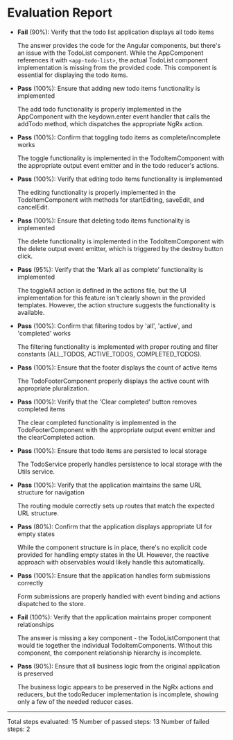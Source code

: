 # Evaluation Report

- **Fail** (90%): Verify that the todo list application displays all todo items

    The answer provides the code for the Angular components, but there's an issue with the TodoList component. While the AppComponent references it with `<app-todo-list>`, the actual TodoList component implementation is missing from the provided code. This component is essential for displaying the todo items.

- **Pass** (100%): Ensure that adding new todo items functionality is implemented

    The add todo functionality is properly implemented in the AppComponent with the keydown.enter event handler that calls the addTodo method, which dispatches the appropriate NgRx action.

- **Pass** (100%): Confirm that toggling todo items as complete/incomplete works

    The toggle functionality is implemented in the TodoItemComponent with the appropriate output event emitter and in the todo reducer's actions.

- **Pass** (100%): Verify that editing todo items functionality is implemented

    The editing functionality is properly implemented in the TodoItemComponent with methods for startEditing, saveEdit, and cancelEdit.

- **Pass** (100%): Ensure that deleting todo items functionality is implemented

    The delete functionality is implemented in the TodoItemComponent with the delete output event emitter, which is triggered by the destroy button click.

- **Pass** (95%): Verify that the 'Mark all as complete' functionality is implemented

    The toggleAll action is defined in the actions file, but the UI implementation for this feature isn't clearly shown in the provided templates. However, the action structure suggests the functionality is available.

- **Pass** (100%): Confirm that filtering todos by 'all', 'active', and 'completed' works

    The filtering functionality is implemented with proper routing and filter constants (ALL_TODOS, ACTIVE_TODOS, COMPLETED_TODOS).

- **Pass** (100%): Ensure that the footer displays the count of active items

    The TodoFooterComponent properly displays the active count with appropriate pluralization.

- **Pass** (100%): Verify that the 'Clear completed' button removes completed items

    The clear completed functionality is implemented in the TodoFooterComponent with the appropriate output event emitter and the clearCompleted action.

- **Pass** (100%): Ensure that todo items are persisted to local storage

    The TodoService properly handles persistence to local storage with the Utils service.

- **Pass** (100%): Verify that the application maintains the same URL structure for navigation

    The routing module correctly sets up routes that match the expected URL structure.

- **Pass** (80%): Confirm that the application displays appropriate UI for empty states

    While the component structure is in place, there's no explicit code provided for handling empty states in the UI. However, the reactive approach with observables would likely handle this automatically.

- **Pass** (100%): Ensure that the application handles form submissions correctly

    Form submissions are properly handled with event binding and actions dispatched to the store.

- **Fail** (100%): Verify that the application maintains proper component relationships

    The answer is missing a key component - the TodoListComponent that would tie together the individual TodoItemComponents. Without this component, the component relationship hierarchy is incomplete.

- **Pass** (90%): Ensure that all business logic from the original application is preserved

    The business logic appears to be preserved in the NgRx actions and reducers, but the todoReducer implementation is incomplete, showing only a few of the needed reducer cases.

---

Total steps evaluated: 15
Number of passed steps: 13
Number of failed steps: 2